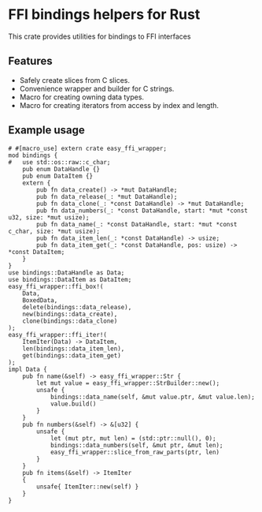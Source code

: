 # FFI bindings helpers for Rust

This crate provides utilities for bindings to FFI interfaces

## Features

* Safely create slices from C slices.
* Convenience wrapper and builder for C strings.
* Macro for creating owning data types.
* Macro for creating iterators from access by index and length.

## Example usage

```
# #[macro_use] extern crate easy_ffi_wrapper;
mod bindings {
#   use std::os::raw::c_char;
    pub enum DataHandle {}
    pub enum DataItem {}
    extern {
        pub fn data_create() -> *mut DataHandle;
        pub fn data_release(_: *mut DataHandle);
        pub fn data_clone(_: *const DataHandle) -> *mut DataHandle;
        pub fn data_numbers(_: *const DataHandle, start: *mut *const u32, size: *mut usize);
        pub fn data_name(_: *const DataHandle, start: *mut *const c_char, size: *mut usize);
        pub fn data_item_len(_: *const DataHandle) -> usize;
        pub fn data_item_get(_: *const DataHandle, pos: usize) -> *const DataItem;
    }
}
use bindings::DataHandle as Data;
use bindings::DataItem as DataItem;
easy_ffi_wrapper::ffi_box!(
    Data,
    BoxedData,
    delete(bindings::data_release),
    new(bindings::data_create),
    clone(bindings::data_clone)
);
easy_ffi_wrapper::ffi_iter!(
    ItemIter(Data) -> DataItem,
    len(bindings::data_item_len),
    get(bindings::data_item_get)
);
impl Data {
    pub fn name(&self) -> easy_ffi_wrapper::Str {
        let mut value = easy_ffi_wrapper::StrBuilder::new();
        unsafe {
            bindings::data_name(self, &mut value.ptr, &mut value.len);
            value.build()
        }
    }
    pub fn numbers(&self) -> &[u32] {
        unsafe {
            let (mut ptr, mut len) = (std::ptr::null(), 0);
            bindings::data_numbers(self, &mut ptr, &mut len);
            easy_ffi_wrapper::slice_from_raw_parts(ptr, len)
        }
    }
    pub fn items(&self) -> ItemIter
    {
        unsafe{ ItemIter::new(self) }
    }
}
```